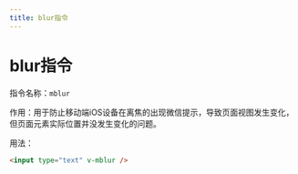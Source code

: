 ```yaml
---
title: blur指令
---
```

# blur指令

指令名称：`mblur`

作用：用于防止移动端iOS设备在离焦的出现微信提示，导致页面视图发生变化，但页面元素实际位置并没发生变化的问题。

用法：

```html
<input type="text" v-mblur />
```